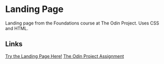 # **Landing Page**

Landing page from the Foundations course at The Odin Project. Uses CSS and HTML. 

## **Links**
[Try the Landing Page Here!]([https://pip.pypa.io/en/stable/](https://iharaalvez.github.io/TOP-foundations-landing-page)https://iharaalvez.github.io/TOP-foundations-landing-page)
[The Odin Project Assignment](https://www.theodinproject.com/lessons/foundations-landing-page)


